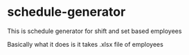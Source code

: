 # schedule-generator
This is schedule generator for shift and set based employees

Basically what it does is it takes .xlsx file of employees 
